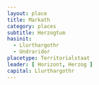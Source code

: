 ```yaml
---
layout: place
title: Markath
category: places
subtitle: Herzogtum
hasinit:
  - Llurthargothr
  - Undraridor
placetype: Territorialstaat
leader: [ Horizont, Herzog ]
capital: Llurthargothr
---
```

